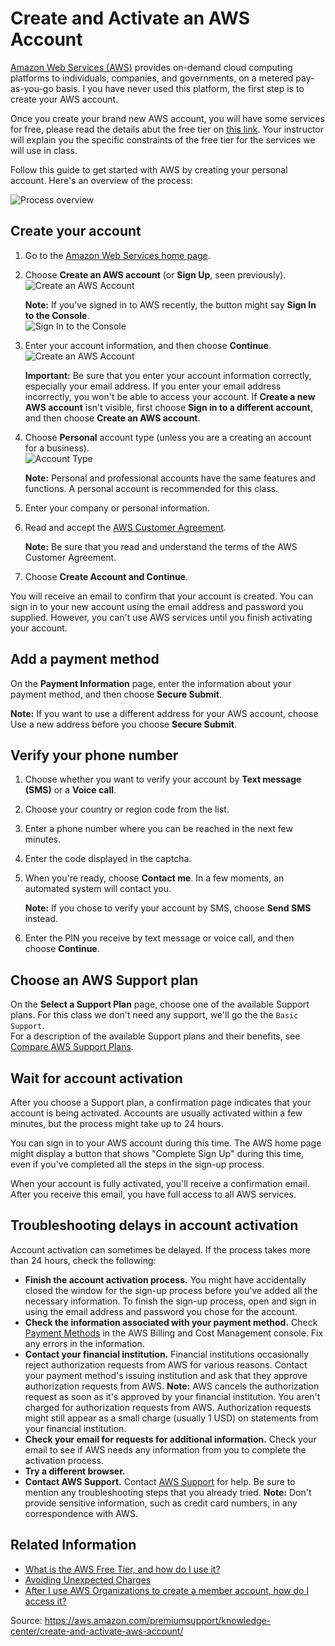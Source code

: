 # Create and Activate an AWS Account

[Amazon Web Services (AWS)](https://aws.amazon.com/what-is-aws/) provides on-demand cloud computing platforms to individuals, companies, and governments, on a metered pay-as-you-go basis. I you have never used this platform, the first step is to create your AWS account.

Once you create your brand new AWS account, you will have some services for free, please read the details abut the free tier on [this link](https://aws.amazon.com/free/). Your instructor will explain you the specific constraints of the free tier for the services we will use in class.

Follow this guide to get started with AWS by creating your personal account. Here's an overview of the process:

![Process overview](Images/01-flowchart_create_activate.png)

## Create your account

1. Go to the [Amazon Web Services home page][1].

2. Choose **Create an AWS account** (or **Sign Up**, seen previously).  
    ![Create an AWS Account](Images/02-create-aws-account.png)

    **Note:** If you've signed in to AWS recently, the button might say **Sign In to the Console**.  
    ![Sign In to the Console](Images/02-sign-into-console.png)

3. Enter your account information, and then choose **Continue**.  
    ![Create an AWS Account](Images/03-create-account.png)

    **Important:** Be sure that you enter your account information correctly, especially your email address. If you enter your email address incorrectly, you won't be able to access your account. If **Create a new AWS account** isn't visible, first choose **Sign in to a different account**, and then choose **Create an AWS account**.  

4. Choose **Personal** account type (unless you are a creating an account for a business).  
    ![Account Type](Images/04-account-type.png)

    **Note:** Personal and professional accounts have the same features and functions. A personal account is recommended for this class.

5. Enter your company or personal information.

6. Read and accept the [AWS Customer Agreement][2].

    **Note:** Be sure that you read and understand the terms of the AWS Customer Agreement.

7. Choose **Create Account and Continue**.

You will receive an email to confirm that your account is created. You can sign in to your new account using the email address and password you supplied. However, you can't use AWS services until you finish activating your account.

## Add a payment method

On the **Payment Information** page, enter the information about your payment method, and then choose **Secure Submit**.

**Note:** If you want to use a different address for your AWS account, choose Use a new address before you choose **Secure Submit**.

## Verify your phone number

1. Choose whether you want to verify your account by **Text message (SMS)** or a **Voice call**.

2. Choose your country or region code from the list.

3. Enter a phone number where you can be reached in the next few minutes.

4. Enter the code displayed in the captcha.

5. When you're ready, choose **Contact me**. In a few moments, an automated system will contact you.

    **Note:** If you chose to verify your account by SMS, choose **Send SMS** instead.

6. Enter the PIN you receive by text message or voice call, and then choose **Continue**.

## Choose an AWS Support plan

On the **Select a Support Plan** page, choose one of the available Support plans. For this class we don't need any support, we'll go the the `Basic Support`.  
For a description of the available Support plans and their benefits, see [Compare AWS Support Plans][3].

## Wait for account activation

After you choose a Support plan, a confirmation page indicates that your account is being activated. Accounts are usually activated within a few minutes, but the process might take up to 24 hours.

You can sign in to your AWS account during this time. The AWS home page might display a button that shows "Complete Sign Up" during this time, even if you've completed all the steps in the sign-up process.

When your account is fully activated, you'll receive a confirmation email. After you receive this email, you have full access to all AWS services.

## Troubleshooting delays in account activation

Account activation can sometimes be delayed. If the process takes more than 24 hours, check the following:

* **Finish the account activation process.** You might have accidentally closed the window for the sign-up process before you've added all the necessary information. To finish the sign-up process, open  and sign in using the email address and password you chose for the account.
* **Check the information associated with your payment method.** Check [Payment Methods][4] in the AWS Billing and Cost Management console. Fix any errors in the information.
* **Contact your financial institution.** Financial institutions occasionally reject authorization requests from AWS for various reasons. Contact your payment method's issuing institution and ask that they approve authorization requests from AWS.
**Note:** AWS cancels the authorization request as soon as it's approved by your financial institution. You aren't charged for authorization requests from AWS. Authorization requests might still appear as a small charge (usually 1 USD) on statements from your financial institution.
* **Check your email for requests for additional information.** Check your email to see if AWS needs any information from you to complete the activation process.
* **Try a different browser.**
* **Contact AWS Support.** Contact [AWS Support][5] for help. Be sure to mention any troubleshooting steps that you already tried.
**Note:** Don't provide sensitive information, such as credit card numbers, in any correspondence with AWS.

## Related Information

* [What is the AWS Free Tier, and how do I use it?](https://aws.amazon.com/premiumsupport/knowledge-center/what-is-free-tier/)
* [Avoiding Unexpected Charges](https://docs.aws.amazon.com/awsaccountbilling/latest/aboutv2/checklistforunwantedcharges.html)
* [After I use AWS Organizations to create a member account, how do I access it?](https://aws.amazon.com/premiumsupport/knowledge-center/organizations-member-account-access/)

[1]: https://aws.amazon.com/
[2]: https://aws.amazon.com/agreement/
[3]: https://aws.amazon.com/premiumsupport/features/
[4]: https://console.aws.amazon.com/billing/home#/paymentmethods
[5]: https://aws.amazon.com/support

Source: <https://aws.amazon.com/premiumsupport/knowledge-center/create-and-activate-aws-account/>
